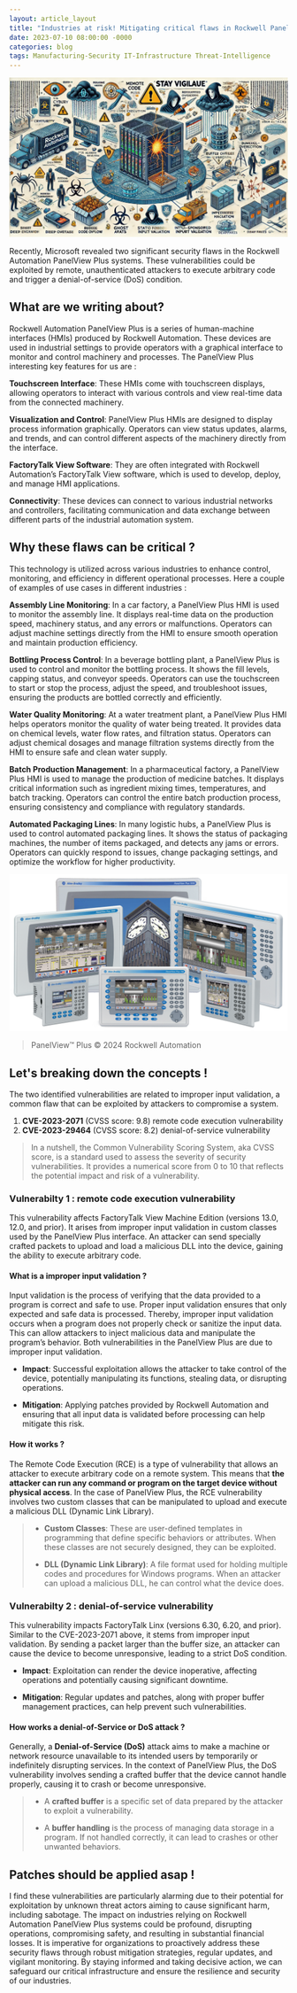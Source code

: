 ```yaml
---
layout: article_layout
title: "Industries at risk! Mitigating critical flaws in Rockwell PanelView™ "
date: 2023-07-10 08:00:00 -0000
categories: blog
tags: Manufacturing-Security IT-Infrastructure Threat-Intelligence
---
```

![Illustrated by our virtual artist, vulnerabilities exploited by remote attackers executing arbitrary code.](/assets/alexis-rockwell-panel-breaches.webp)

Recently, Microsoft revealed two significant security flaws in the Rockwell Automation PanelView Plus systems. These vulnerabilities could be exploited by remote, unauthenticated attackers to execute arbitrary code and trigger a denial-of-service (DoS) condition. 

## What are we writing about?

Rockwell Automation PanelView Plus is a series of human-machine interfaces (HMIs) produced by Rockwell Automation. These devices are used in industrial settings to provide operators with a graphical interface to monitor and control machinery and processes. The PanelView Plus interesting key features for us are :

**Touchscreen Interface**: These HMIs come with touchscreen displays, allowing operators to interact with various controls and view real-time data from the connected machinery.

**Visualization and Control**: PanelView Plus HMIs are designed to display process information graphically. Operators can view status updates, alarms, and trends, and can control different aspects of the machinery directly from the interface.

**FactoryTalk View Software**: They are often integrated with Rockwell Automation’s FactoryTalk View software, which is used to develop, deploy, and manage HMI applications.

**Connectivity**: These devices can connect to various industrial networks and controllers, facilitating communication and data exchange between different parts of the industrial automation system.

## Why these flaws can be critical ?

This technology is utilized across various industries to enhance control, monitoring, and efficiency in different operational processes. Here a couple of examples of use cases in different industries :

**Assembly Line Monitoring**: In a car factory, a PanelView Plus HMI is used to monitor the assembly line. It displays real-time data on the production speed, machinery status, and any errors or malfunctions. Operators can adjust machine settings directly from the HMI to ensure smooth operation and maintain production efficiency.

**Bottling Process Control**: In a beverage bottling plant, a PanelView Plus is used to control and monitor the bottling process. It shows the fill levels, capping status, and conveyor speeds. Operators can use the touchscreen to start or stop the process, adjust the speed, and troubleshoot issues, ensuring the products are bottled correctly and efficiently.

**Water Quality Monitoring**: At a water treatment plant, a PanelView Plus HMI helps operators monitor the quality of water being treated. It provides data on chemical levels, water flow rates, and filtration status. Operators can adjust chemical dosages and manage filtration systems directly from the HMI to ensure safe and clean water supply.

**Batch Production Management**: In a pharmaceutical factory, a PanelView Plus HMI is used to manage the production of medicine batches. It displays critical information such as ingredient mixing times, temperatures, and batch tracking. Operators can control the entire batch production process, ensuring consistency and compliance with regulatory standards.

**Automated Packaging Lines**: In many logistic hubs, a PanelView Plus is used to control automated packaging lines. It shows the status of packaging machines, the number of items packaged, and detects any jams or errors. Operators can quickly respond to issues, change packaging settings, and optimize the workflow for higher productivity.



![Illustrated by our virtual artist, vulnerabilities exploited by remote attackers executing arbitrary code.](/assets/PanelView-Plus6-family.1920.webp)
> PanelView™ Plus © 2024 Rockwell Automation


## Let's breaking down the concepts !

The two identified vulnerabilities are related to improper input validation, a common flaw that can be exploited by attackers to compromise a system. 

1. **CVE-2023-2071** (CVSS score: 9.8) remote code execution vulnerability
2. **CVE-2023-29464** (CVSS score: 8.2) denial-of-service vulnerability

> In a nutshell, the Common Vulnerability Scoring System, aka CVSS score,  is a standard used to assess the severity of security vulnerabilities. It provides a numerical score from 0 to 10 that reflects the potential impact and risk of a vulnerability.

### Vulnerabilty 1 : remote code execution vulnerability

This vulnerability affects FactoryTalk View Machine Edition (versions 13.0, 12.0, and prior). It arises from improper input validation in custom classes used by the PanelView Plus interface. An attacker can send specially crafted packets to upload and load a malicious DLL into the device, gaining the ability to execute arbitrary code.

#### What is a improper input validation ?

Input validation is the process of verifying that the data provided to a program is correct and safe to use. Proper input validation ensures that only expected and safe data is processed. Thereby, improper input validation occurs when a program does not properly check or sanitize the input data. This can allow attackers to inject malicious data and manipulate the program’s behavior. Both vulnerabilities in the PanelView Plus are due to improper input validation.

- **Impact**: Successful exploitation allows the attacker to take control of the device, potentially manipulating its functions, stealing data, or disrupting operations.

- **Mitigation**: Applying patches provided by Rockwell Automation and ensuring that all input data is validated before processing can help mitigate this risk.

#### How it works ?

The Remote Code Execution (RCE) is a type of vulnerability that allows an attacker to execute arbitrary code on a remote system. This means that **the attacker can run any command or program on the target device without physical access**. In the case of PanelView Plus, the RCE vulnerability involves two custom classes that can be manipulated to upload and execute a malicious DLL (Dynamic Link Library).

> - **Custom Classes**: These are user-defined templates in programming that define specific behaviors or attributes. When these classes are not securely designed, they can be exploited.
> 
> - **DLL (Dynamic Link Library)**: A file format used for holding multiple codes and procedures for Windows programs. When an attacker can upload a malicious DLL, he can control what the device does.



### Vulnerabilty 2 : denial-of-service vulnerability

This vulnerability impacts FactoryTalk Linx (versions 6.30, 6.20, and prior). Similar to the CVE-2023-2071 above, it stems from improper input validation. By sending a packet larger than the buffer size, an attacker can cause the device to become unresponsive, leading to a strict DoS condition.

- **Impact**: Exploitation can render the device inoperative, affecting operations and potentially causing significant downtime.

- **Mitigation**: Regular updates and patches, along with proper buffer management practices, can help prevent such vulnerabilities.

#### How works a denial-of-Service or DoS attack ?

Generally, a **Denial-of-Service (DoS)** attack aims to make a machine or network resource unavailable to its intended users by temporarily or indefinitely disrupting services. In the context of PanelView Plus, the DoS vulnerability involves sending a crafted buffer that the device cannot handle properly, causing it to crash or become unresponsive.


> - A **crafted buffer** is a specific set of data prepared by the attacker to exploit a vulnerability. 
>
> - A  **buffer handling** is the process of managing data storage in a program. If not handled correctly, it can lead to crashes or other unwanted behaviors.


## Patches should be applied asap !

I find these vulnerabilities are particularly alarming due to their potential for exploitation by unknown threat actors aiming to cause significant harm, including sabotage. The impact on industries relying on Rockwell Automation PanelView Plus systems could be profound, disrupting operations, compromising safety, and resulting in substantial financial losses. It is imperative for organizations to proactively address these security flaws through robust mitigation strategies, regular updates, and vigilant monitoring. By staying informed and taking decisive action, we can safeguard our critical infrastructure and ensure the resilience and security of our industries.